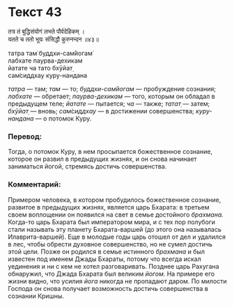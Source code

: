# Текст 43

तत्र तं बुद्धिसंयोगं लभते पौर्वदेहिकम् ।  
यतते च ततो भूयः संसिद्धौ कुरुनन्दन ॥४३॥

татра там̇ буддхи-сам̇йогам̇  
лабхате паурва-дехикам  
йатате ча тато бхӯйат̣  
сам̇сиддхау куру-нандана

_татра_ — там; _там_ — то; _буддхи-сам̇йогам_ — пробуждение сознания; _лабхате_ — обретает; _паурва-дехикам_ — того, которым он обладал в предыдущем теле; _йатате_ — пытается; _ча_ — также; _татат̣_ — затем; _бхӯйат̣_ — вновь; _сам̇сиддхау_ — в достижении совершенства; _куру-нандана_ — о потомок Куру.

### Перевод:

Тогда, о потомок Куру, в нем просыпается божественное сознание, которое он развил в предыдущих жизнях, и он снова начинает заниматься йогой, стремясь достичь совершенства.

### Комментарий:

Примером человека, в котором пробудилось божественное сознание, развитое в предыдущих жизнях, является царь Бхарата: в третьем своем воплощении он появился на свет в семье достойного _брахмана._ Когда-то царь Бхарата был императором мира, и с тех пор полубоги стали называть эту планету Бхарата-варшей (до этого она называлась Илаврита-варшей). Еще в молодые годы царь отошел от дел и удалился в лес, чтобы обрести духовное совершенство, но не сумел достичь этой цели. Позже он родился в семье истинного _брахмана_ и был известен под именем Джады Бхараты, потому что всегда искал уединения и ни с кем не хотел разговаривать. Позднее царь Рахугана обнаружил, что Джада Бхарата был великим _йогом._ На примере его жизни видно, что усилия _йога_ никогда не пропадают даром. По милости Господа он снова получает возможность достичь совершенства в сознании Кришны.